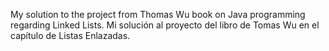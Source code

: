 My solution to the project from Thomas Wu book on Java programming regarding Linked Lists.
Mi solución al proyecto del libro de  Tomas Wu en el capítulo de Listas Enlazadas.
